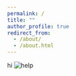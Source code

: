 ```yaml
---
permalink: /
title: ""
author_profile: true
redirect_from: 
  - /about/
  - /about.html
---
```


hi
![help](https://github.com/natpil/natpil.github.io/images/IMG_7711.jpg?raw=true)

